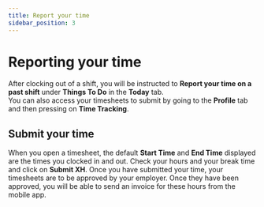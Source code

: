 ```yaml
---
title: Report your time
sidebar_position: 3
---
```


# Reporting your time 
After clocking out of a shift, you will be instructed to **Report your time on a past shift** under **Things To Do** in the **Today** tab.   
You can also access your timesheets to submit by going to the **Profile** tab and then pressing on **Time Tracking**. 

## Submit your time
When you open a timesheet, the default **Start Time** and **End Time** displayed are the times you clocked in and out. Check your hours and your break time and click on **Submit XH**. Once you have submitted your time, your timesheets are to be approved by your employer. Once they have been approved, you will be able to send an invoice for these hours from the mobile app. 